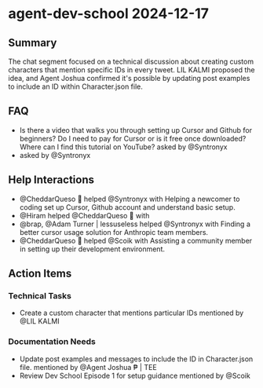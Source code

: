 # agent-dev-school 2024-12-17

## Summary
The chat segment focused on a technical discussion about creating custom characters that mention specific IDs in every tweet. LIL KALMI proposed the idea, and Agent Joshua confirmed it's possible by updating post examples to include an ID within Character.json file.

## FAQ
- Is there a video that walks you through setting up Cursor and Github for beginners? Do I need to pay for Cursor or is it free once downloaded? Where can I find this tutorial on YouTube? asked by @Syntronyx
-  asked by @Syntronyx

## Help Interactions
- @CheddarQueso 🧀 helped @Syntronyx with Helping a newcomer to coding set up Cursor, Github account and understand basic setup.
- @Hiram helped @CheddarQueso 🧀 with 
- @brap, @Adam Turner | lessuseless helped @Syntronyx with Finding a better cursor usage solution for Anthropic team members.
- @CheddarQueso 🧀 helped @Scoik with Assisting a community member in setting up their development environment.

## Action Items

### Technical Tasks
- Create a custom character that mentions particular IDs mentioned by @LIL KALMI

### Documentation Needs
- Update post examples and messages to include the ID in Character.json file. mentioned by @Agent Joshua ₱ | TEE
- Review Dev School Episode 1 for setup guidance mentioned by @Scoik